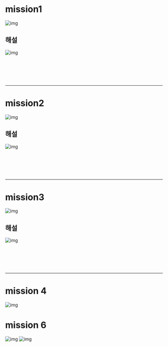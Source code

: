 # mission1
![img](/img/mission1.PNG)

## 해설
![img](/img/mission1-1.PNG)

<br>
<br>
<br>
<br>


---

# mission2
![img](/img/mission2.PNG)

## 해설
![img](/img/mission2-1.PNG)



<br>
<br>
<br>
<br>


---
# mission3
![img](/img/mission3.PNG)

## 해설

![img](/img/mission3-1.PNG)



<br>
<br>
<br>
<br>

---

# mission 4
![img](/img/mission4.PNG)







# mission 6
![img](/img/mission6-1.PNG)
![img](/img/mission6-2.PNG)
